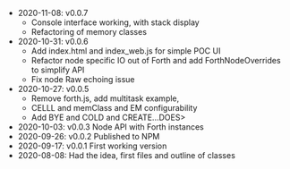 * 2020-11-08: v0.0.7
  * Console interface working, with stack display
  * Refactoring of memory classes
* 2020-10-31: v0.0.6
  * Add index.html and index_web.js for simple POC UI 
  * Refactor node specific IO out of Forth and add ForthNodeOverrides to simplify API
  * Fix node Raw echoing issue
* 2020-10-27: v0.0.5
  * Remove forth.js, add multitask example, 
  * CELLL and memClass and EM configurability
  * Add BYE and COLD and CREATE...DOES>
* 2020-10-03: v0.0.3 Node API with Forth instances
* 2020-09-26: v0.0.2 Published to NPM
* 2020-09-17: v0.0.1 First working version
* 2020-08-08: Had the idea, first files and outline of classes


